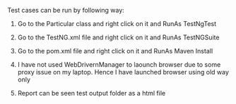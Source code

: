 
Test cases can be run by following way:
1. Go to the Particular class and right click on it and RunAs TestNgTest 
2. Go to the TestNG.xml file and right click on it and RunAs TestNGSuite 
3. Go to the pom.xml file and right click on it and RunAs Maven Install



1. I have not used WebDrivernManager to laounch browser due to some proxy issue on my laptop. Hence I have launched browser using old way only
2. Report can be seen test output folder as a html file

